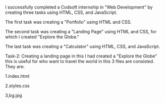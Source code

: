 I successfully completed a Codsoft internship in "Web Development" by creating three tasks using HTML, CSS, and JavaScript.

The first task was creating a "Portfolio" using HTML and CSS.

The second task was creating a "Landing Page" using HTML and CSS, for which I created "Explore the Globe."

The last task was creating a "Calculator" using HTML, CSS, and JavaScript.

Task-2: Creating a landing page in this I had created a "Explore the Globe" this is useful for who want to travel the world in this 3 files are consisted. They are:

1.index.html

2.styles.css

3,bg.jpg
